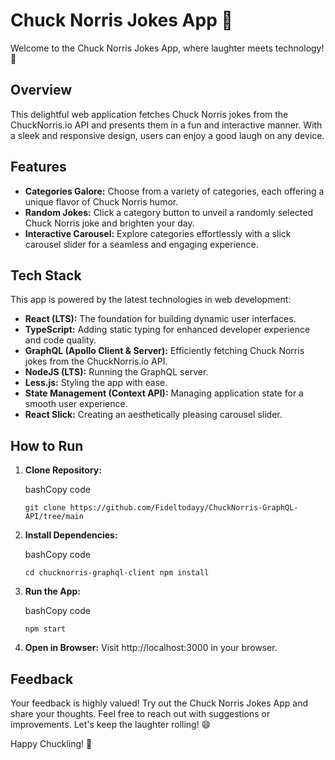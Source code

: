 # Chuck Norris Jokes App 🤣

Welcome to the Chuck Norris Jokes App, where laughter meets technology! 🚀

## Overview

This delightful web application fetches Chuck Norris jokes from the ChuckNorris.io API and presents them in a fun and interactive manner. With a sleek and responsive design, users can enjoy a good laugh on any device.

## Features

-   **Categories Galore:** Choose from a variety of categories, each offering a unique flavor of Chuck Norris humor.
-   **Random Jokes:** Click a category button to unveil a randomly selected Chuck Norris joke and brighten your day.
-   **Interactive Carousel:** Explore categories effortlessly with a slick carousel slider for a seamless and engaging experience.

## Tech Stack

This app is powered by the latest technologies in web development:

-   **React (LTS):** The foundation for building dynamic user interfaces.
-   **TypeScript:** Adding static typing for enhanced developer experience and code quality.
-   **GraphQL (Apollo Client & Server):** Efficiently fetching Chuck Norris jokes from the ChuckNorris.io API.
-   **NodeJS (LTS):** Running the GraphQL server.
-   **Less.js:** Styling the app with ease.
-   **State Management (Context API):** Managing application state for a smooth user experience.
-   **React Slick:** Creating an aesthetically pleasing carousel slider.

## How to Run

1.  **Clone Repository:**
    
    bashCopy code
    
    `git clone https://github.com/Fideltodayy/ChuckNorris-GraphQL-API/tree/main` 
    
2.  **Install Dependencies:**
    
    bashCopy code
    
    `cd chucknorris-graphql-client
    npm install` 
    
3.  **Run the App:**
    
    bashCopy code
    
    `npm start` 
    
4.  **Open in Browser:** Visit http://localhost:3000 in your browser.
    

## Feedback

Your feedback is highly valued! Try out the Chuck Norris Jokes App and share your thoughts. Feel free to reach out with suggestions or improvements. Let's keep the laughter rolling! 😄

Happy Chuckling! 🎉

